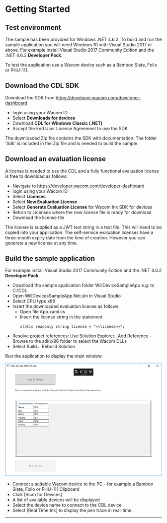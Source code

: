 # Getting Started 

## Test environment

The sample has been provided for Windows .NET 4.6.2.
To build and run the sample application you will need Windows 10 with Visual Studio 2017 or above.
For example install Visual Studio 2017 Community Edition and the .NET 4.6.2 **Developer Pack**.

To test the application use a Wacom device such as a Bamboo Slate, Folio or PHU-111.

## Download the CDL SDK

Download the SDK from https://developer.wacom.com/developer-dashboard

* login using your Wacom ID
* Select **Downloads for devices**
* Download **CDL for Windows Classic (.NET)**
* Accept the End User License Agreement to use the SDK

The downloaded Zip file contains the SDK with documentation.
The folder 'Sdk' is included in the Zip file and is needed to build the sample.

## Download an evaluation license

A license is needed to use the CDL and a fully functional evaluation license is free to download as follows:

* Navigate to https://developer.wacom.com/developer-dashboard
* login using your Wacom ID
* Select **Licenses**
* Select **New Evaluation License**
* Select **Generate Evaluation License** for Wacom Ink SDK for devices
* Return to Licenses where the new license file is ready for download
* Download the license file

The license is supplied as a JWT text string in a text file. This will need to be copied into your application. The self-service evaluation licenses have a three-month expiry date from the time of creation. However you can generate a new license at any time. 


## Build the sample application

For example install Visual Studio 2017 Community Edition and the .NET 4.6.2 **Developer Pack**.

* Download the sample application folder WillDeviceSampleApp e.g. to C:\CDL
* Open WillDevicesSampleApp.Net.sln in Visual Studio
* Select CPU type x86
* Insert the downloaded evaluation license as follows:
    * Open file App.xaml.cs
    * Insert the license string in the statement
      ```
      static readonly string license = "<<license>>";
      ```
* Resolve project references:
  Use Solution Explorer...Add Reference - Browse to the sdk\x86 folder to select the Wacom DLLs
* Select Build... Rebuild Solution
      
Run the application to display the main window:

![CDL-Windows-Classic-Sample](media/CDL-Windows-Classic-Sample.png)

* Connect a suitable Wacom device to the PC - for example a Bamboo Slate, Folio or PHU-111 Clipboard
* Click [Scan for Devices]
* A list of available devices will be displayed
* Select the device name to connect to the CDL device 
* Select [Real Time Ink] to display the pen trace in real-time.

----

        




